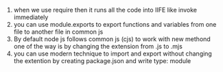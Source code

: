 1. when we use require then it runs all the code into IIFE like invoke immediately
2. you can use module.exports to export functions and variables from one file to another file in common js
3. By default node js follows common js (cjs) to work with new methond one of the way is by changing the extension from .js to .mjs
4. you can use modern technique to import and export without changing the extention by creating package.json and write type: module
